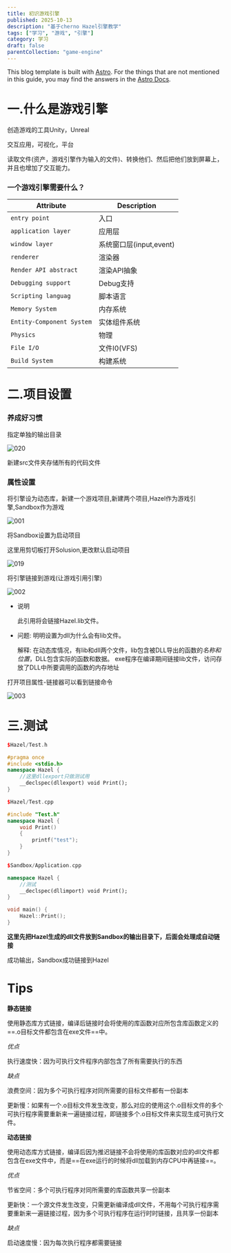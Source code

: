 ```yaml
---
title: 初识游戏引擎
published: 2025-10-13
description: "基于cherno Hazel引擎教学"
tags: ["学习", "游戏", "引擎"]
category: 学习
draft: false
parentCollection: "game-engine"
---
```



This blog template is built with [Astro](https://astro.build/). For the things that are not mentioned in this guide, you may find the answers in the [Astro Docs](https://docs.astro.build/).


# 一.什么是游戏引擎


创造游戏的工具Unity，Unreal

交互应用，可视化，平台

读取文件(资产，游戏引擎作为输入的文件)、转换他们、然后把他们放到屏幕上，并且也增加了交互能力。

### 一个游戏引擎需要什么？
| Attribute                 | Description                             |
|---------------------------|-----------------------------------------|
| `entry point`             | 入口                                    |
| `application layer`       | 应用层                                  |
| `window layer`            | 系统窗口层(input,event)                 |
| `renderer`                | 渲染器                                  |
| `Render API abstract`     | 渲染API抽象                             |
| `Debugging support`       | Debug支持                               |
| `Scripting languag`       | 脚本语言                                |
| `Memory System`           | 内存系统                                |
| `Entity-Component System` | 实体组件系统                            |
| `Physics`                 | 物理                                    |
| `File I/O`                | 文件I0(VFS)                             |
| `Build System`            | 构建系统                                |


# 二.项目设置

### 养成好习惯

指定单独的输出目录

![020](../assets/020.webp)

新建src文件夹存储所有的代码文件

### 属性设置

将引擎设为动态库，新建一个游戏项目,新建两个项目,Hazel作为游戏引擎,Sandbox作为游戏


![001](../assets/001.webp)

将Sandbox设置为启动项目

这里用剪切板打开Solusion,更改默认启动项目

![019](../assets/019.webp)


将引擎链接到游戏(让游戏引用引擎)

![002](../assets/002.webp)

- 说明

  此引用将会链接Hazel.lib文件。

- 问题:
  明明设置为dll为什么会有lib文件。

  解释:
  在动态库情况，有lib和dll两个文件，lib包含被DLL导出的函数的*名称和位置*，DLL包含实际的函数和数据。
  exe程序在编译期间链接lib文件，访问存放了DLL中所要调用的函数的内存地址

打开项目属性-链接器可以看到链接命令

![003](../assets/003.webp)

# 三.测试

```cpp
$Hazel/Test.h

#pragma once
#include <stdio.h>
namespace Hazel {
	//这里dllexport只做测试用
	__declspec(dllexport) void Print();
}
```
```cpp
$Hazel/Test.cpp

#include "Test.h"
namespace Hazel {
	void Print()
	{
		printf("test");
	}
}
```
```cpp
$Sandbox/Application.cpp

namespace Hazel {
	//测试
	__declspec(dllimport) void Print();
}

void main() {
	Hazel::Print();
}
```

**这里先把Hazel生成的dll文件放到Sandbox的输出目录下，后面会处理成自动链接**

成功输出，Sandbox成功链接到Hazel


# Tips

**静态链接**

使用静态库方式链接，编译后链接时会将使用的库函数对应所包含库函数定义的==.o目标文件都包含在exe文件==中。

*优点*

执行速度快：因为可执行文件程序内部包含了所有需要执行的东西

*缺点*

浪费空间：因为多个可执行程序对同所需要的目标文件都有一份副本

更新慢：如果有一个.o目标文件发生改变，那么对应的使用这个.o目标文件的多个可执行程序需要重新来一遍链接过程，即链接多个.o目标文件来实现生成可执行文件。

**动态链接**

使用动态库方式链接，编译后因为推迟链接不会将使用的库函数对应的dll文件都包含在exe文件中，而是==在exe运行的时候将dll加载到内存CPU中再链接==。

*优点*

节省空间：多个可执行程序对同所需要的库函数共享一份副本

更新快：一个源文件发生改变，只需更新编译成dll文件，不用每个可执行程序需要重新来一遍链接过程，因为多个可执行程序在运行时时链接，且共享一份副本

*缺点*

启动速度慢：因为每次执行程序都需要链接

